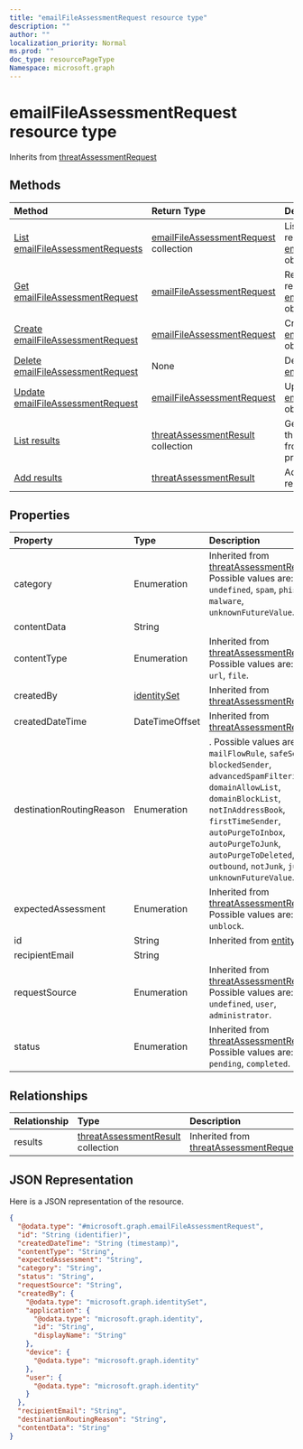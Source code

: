 ```yaml
---
title: "emailFileAssessmentRequest resource type"
description: ""
author: ""
localization_priority: Normal
ms.prod: ""
doc_type: resourcePageType
Namespace: microsoft.graph
---
```



# emailFileAssessmentRequest resource type




Inherits from [threatAssessmentRequest](../resources/threatAssessmentRequest.md)

## Methods
|Method|Return Type|Description|
|:---|:---|:---|
|[List emailFileAssessmentRequests](../api/emailfileassessmentrequest-list.md)|[emailFileAssessmentRequest](../resources/emailFileAssessmentRequest.md) collection|List properties and relationships of the [emailFileAssessmentRequest](../resources/emailfileassessmentrequest.md) objects.|
|[Get emailFileAssessmentRequest](../api/emailfileassessmentrequest-get.md)|[emailFileAssessmentRequest](../resources/emailFileAssessmentRequest.md)|Read properties and relationships of the [emailFileAssessmentRequest](../resources/emailfileassessmentrequest.md) object.|
|[Create emailFileAssessmentRequest](../api/emailfileassessmentrequest-create.md)|[emailFileAssessmentRequest](../resources/emailFileAssessmentRequest.md)|Create a new [emailFileAssessmentRequest](../resources/emailfileassessmentrequest.md) object.|
|[Delete emailFileAssessmentRequest](../api/emailfileassessmentrequest-delete.md)|None|Deletes a [emailFileAssessmentRequest](../resources/emailfileassessmentrequest.md).|
|[Update emailFileAssessmentRequest](../api/emailfileassessmentrequest-update.md)|[emailFileAssessmentRequest](../resources/emailFileAssessmentRequest.md)|Update the properties of a [emailFileAssessmentRequest](../resources/emailfileassessmentrequest.md) object.|
|[List results](../api/emailfileassessmentrequest-list-results.md)|[threatAssessmentResult](../resources/threatAssessmentResult.md) collection|Get the threatAssessmentResults from the results navigation property.|
|[Add results](../api/emailfileassessmentrequest-post-results.md)|[threatAssessmentResult](../resources/threatAssessmentResult.md)|Add results by posting to the results collection.|

## Properties
|Property|Type|Description|
|:---|:---|:---|
|category|Enumeration| Inherited from [threatAssessmentRequest](../resources/threatAssessmentRequest.md). Possible values are: `undefined`, `spam`, `phishing`, `malware`, `unknownFutureValue`.|
|contentData|String||
|contentType|Enumeration| Inherited from [threatAssessmentRequest](../resources/threatAssessmentRequest.md). Possible values are: `mail`, `url`, `file`.|
|createdBy|[identitySet](../resources/identitySet.md)| Inherited from [threatAssessmentRequest](../resources/threatAssessmentRequest.md)|
|createdDateTime|DateTimeOffset| Inherited from [threatAssessmentRequest](../resources/threatAssessmentRequest.md)|
|destinationRoutingReason|Enumeration|. Possible values are: `none`, `mailFlowRule`, `safeSender`, `blockedSender`, `advancedSpamFiltering`, `domainAllowList`, `domainBlockList`, `notInAddressBook`, `firstTimeSender`, `autoPurgeToInbox`, `autoPurgeToJunk`, `autoPurgeToDeleted`, `outbound`, `notJunk`, `junk`, `unknownFutureValue`.|
|expectedAssessment|Enumeration| Inherited from [threatAssessmentRequest](../resources/threatAssessmentRequest.md). Possible values are: `block`, `unblock`.|
|id|String| Inherited from [entity](../resources/entity.md)|
|recipientEmail|String||
|requestSource|Enumeration| Inherited from [threatAssessmentRequest](../resources/threatAssessmentRequest.md). Possible values are: `undefined`, `user`, `administrator`.|
|status|Enumeration| Inherited from [threatAssessmentRequest](../resources/threatAssessmentRequest.md). Possible values are: `pending`, `completed`.|

## Relationships
|Relationship|Type|Description|
|:---|:---|:---|
|results|[threatAssessmentResult](../resources/threatAssessmentResult.md) collection| Inherited from [threatAssessmentRequest](../resources/threatAssessmentRequest.md)|

## JSON Representation
Here is a JSON representation of the resource.
<!-- {
  "blockType": "resource",
  "keyProperty": "id",
  "@odata.type": "microsoft.graph.emailFileAssessmentRequest",
  "baseType": "microsoft.graph.threatAssessmentRequest",
  "openType": false
}
-->
``` json
{
  "@odata.type": "#microsoft.graph.emailFileAssessmentRequest",
  "id": "String (identifier)",
  "createdDateTime": "String (timestamp)",
  "contentType": "String",
  "expectedAssessment": "String",
  "category": "String",
  "status": "String",
  "requestSource": "String",
  "createdBy": {
    "@odata.type": "microsoft.graph.identitySet",
    "application": {
      "@odata.type": "microsoft.graph.identity",
      "id": "String",
      "displayName": "String"
    },
    "device": {
      "@odata.type": "microsoft.graph.identity"
    },
    "user": {
      "@odata.type": "microsoft.graph.identity"
    }
  },
  "recipientEmail": "String",
  "destinationRoutingReason": "String",
  "contentData": "String"
}
```

